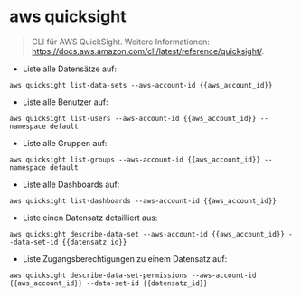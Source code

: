 # aws quicksight

> CLI für AWS QuickSight.
> Weitere Informationen: <https://docs.aws.amazon.com/cli/latest/reference/quicksight/>.

- Liste alle Datensätze auf:

`aws quicksight list-data-sets --aws-account-id {{aws_account_id}}`

- Liste alle Benutzer auf:

`aws quicksight list-users --aws-account-id {{aws_account_id}} --namespace default`

- Liste alle Gruppen auf:

`aws quicksight list-groups --aws-account-id {{aws_account_id}} --namespace default`

- Liste alle Dashboards auf:

`aws quicksight list-dashboards --aws-account-id {{aws_account_id}}`

- Liste einen Datensatz detailliert aus:

`aws quicksight describe-data-set --aws-account-id {{aws_account_id}} --data-set-id {{datensatz_id}}`

- Liste Zugangsberechtigungen zu einem Datensatz auf:

`aws quicksight describe-data-set-permissions --aws-account-id {{aws_account_id}} --data-set-id {{datensatz_id}}`
